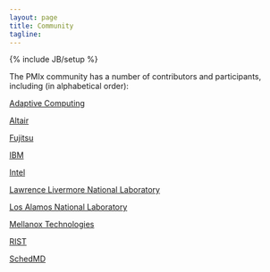 ```yaml
---
layout: page
title: Community
tagline:
---
```

{% include JB/setup %}

The PMIx community has a number of contributors and participants, including (in alphabetical order):

[Adaptive Computing](https://adaptivecomputing.com)

[Altair](https://www.pbsworks.com)

[Fujitsu](https://www.fujitsu.com)

[IBM](https://www.ibm.com)

[Intel](https://www.intel.com)

[Lawrence Livermore National Laboratory](https://www.llnl.gov)

[Los Alamos National Laboratory](https://www.lanl.gov)

[Mellanox Technologies](https://www.mellanox.com)

[RIST](https://www.rist.or.jp/ehome.html)

[SchedMD](https://www.schedmd.com)
